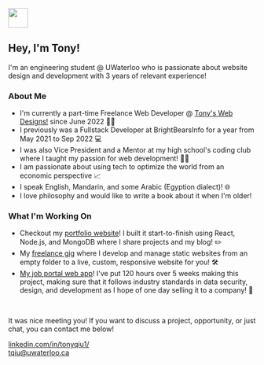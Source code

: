 <img style="width: 40x; height: 40px" src="https://emoj.ml/ablobcolorshift.gif"/>
<h2>Hey, I'm Tony!</h2>

<p>I'm an engineering student @ UWaterloo who is passionate about website design and development with 3 years of relevant experience!</p>

<h3>About Me</h3>
<ul>
  <li>I'm currently a part-time Freelance Web Developer @ <a href="https://tonyswebdesigns.ca/">Tony's Web Designs!</a> since June 2022 👨‍💻</li>
<li>I previously was a Fullstack Developer at BrightBearsInfo for a year from May 2021 to Sep 2022 💻</li>
<li>I was also Vice President and a Mentor at my high school's coding club where I taught my passion for web development! 🧑‍🏫</li>
<li>I am passionate about using tech to optimize the world from an economic perspective 📈</li>
<li>I speak English, Mandarin, and some Arabic (Egyption dialect)! 🌐</li>
<li>I love philosophy and would like to write a book about it when I'm older!</li>
</ul>


<h3>What I'm Working On</h3>
<ul>
  <li>Checkout my <a href="https://tonyqiu.ca/">portfolio website</a>! I built it start-to-finish using React, Node.js, and MongoDB where I share projects and my blog! ✏️</li>
  <li>My <a href="https://tonyswebdesigns.ca/">freelance gig</a> where I develop and manage static websites from an empty folder to a live, custom, responsive website for you! 🛠️</li>
  <li><a href="https://modernjobportal.netlify.app/">My job portal web app</a>! I've put 120 hours over 5 weeks making this project, making sure that it follows industry standards in data security, design, and development as I hope of one day selling it to a company! 💼</li>
</ul>

<br>

<p>It was nice meeting you! If you want to discuss a project, opportunity, or just chat, you can contact me below!</p>
<a href="https://www.linkedin.com/in/tonyqiu1/">linkedin.com/in/tonyqiu1/</a>
<br>
<a href="mailto:tqiu@uwaterloo.ca">tqiu@uwaterloo.ca</a>
